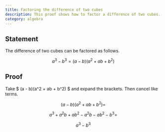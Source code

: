 ```yaml
---
title: Factoring the difference of two cubes
description: This proof shows how to factor a difference of two cubes.
category: algebra
---
```


## Statement

The difference of two cubes can be factored as follows.

$$ a^3 - b^3 = (a - b)(a^2 + ab + b^2) $$

## Proof

Take $ (a - b)(a^2 + ab + b^2) $ and expand the brackets. Then cancel like terms.

$$ (a - b)(a^2 + ab + b^2) = $$

$$ a^3 + a^2b + ab^2 - a^2b - ab^2 - b^3 = $$

$$ a^3 - b^3 $$
